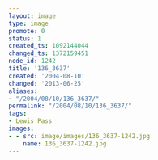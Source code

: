 ```yaml
---
layout: image
type: image
promote: 0
status: 1
created_ts: 1092144044
changed_ts: 1372159451
node_id: 1242
title: '136_3637'
created: '2004-08-10'
changed: '2013-06-25'
aliases:
- "/2004/08/10/136_3637/"
permalink: "/2004/08/10/136_3637/"
tags:
- Lewis Pass
images:
- - src: image/images/136_3637-1242.jpg
    name: 136_3637-1242.jpg
---
```


